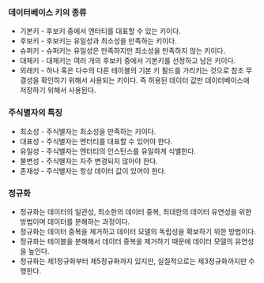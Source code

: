 ### 데이터베이스 키의 종류

* 기본키 - 후보키 중에서 엔터티를 대표할 수 있는 키이다.
* 후보키 - 후보키는 유일성과 최소성을 만족하는 키이다.
* 슈퍼키 - 슈퍼키는 유일성은 만족하지만 최소성을 만족하지 않는 키이다.
* 대체키 - 대체키는 여러 개의 후보키 중에서 기본키를 선정하고 남은 키이다.
* 외래키 - 하나 혹은 다수의 다른 테이블의 기본 키 필드를 가리키는 것으로 참조 무결성을 확인하기 위해서 사용되는 키이다.
즉 허용된 데이터 값만 데이터베이스에 저장하기 위해서 사용된다.


### 주식별자의 특징

* 최소성 - 주식별자는 최소성을 만족하는 키이다.
* 대표성 - 주식별자는 엔터티를 대표할 수 있어야 한다.
* 유일성 - 주식별자는 엔터티의 인스턴스를 유일하게 식별한다.
* 불변성 - 주식별자는 자주 변경되지 않아야 한다.
* 존재성 - 주식별자는 항상 데이터 값이 있어야 한다.


### 정규화

* 정규화는 데이터의 일관성, 최소한의 데이터 중복, 최대한의 데이터 유연성을 위한 방법이며 데이터를 분해하는 과정이다.
* 정규화는 데이터 중복을 제거하고 데이터 모델의 독립성을 확보하기 위한 방법이다.
* 정규화는 테이블을 분해해서 데이터 중복을 제거하기 때문에 데이터 모델의 유연성을 높인다.
* 정규화는 제1정규화부터 제5정규화까지 있지만, 실질적으로는 제3정규화까지만 수행한다.
